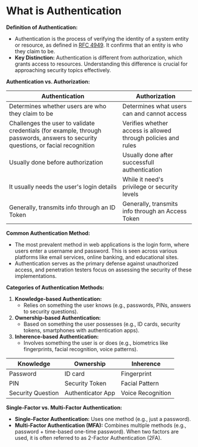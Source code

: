 # What is Authentication

**Definition of Authentication:**

* Authentication is the process of verifying the identity of a system entity or resource, as defined in [RFC 4949](https://datatracker.ietf.org/doc/rfc4949/). It confirms that an entity is who they claim to be.
* **Key Distinction:** Authentication is different from authorization, which grants access to resources. Understanding this difference is crucial for approaching security topics effectively.

**Authentication vs. Authorization:**

| Authentication                                                                                                                    | Authorization                                                 |
| --------------------------------------------------------------------------------------------------------------------------------- | ------------------------------------------------------------- |
| Determines whether users are who they claim to be                                                                                 | Determines what users can and cannot access                   |
| Challenges the user to validate credentials (for example, through passwords, answers to security questions, or facial recognition | Verifies whether access is allowed through policies and rules |
| Usually done before authorization                                                                                                 | Usually done after successfull authentication                 |
| It usually needs the user's login details                                                                                         | While it need's privilege or security levels                  |
| Generally, transmits info through an ID Token                                                                                     | Generally, transmits info through an Access Token             |

**Common Authentication Method:**

* The most prevalent method in web applications is the login form, where users enter a username and password. This is seen across various platforms like email services, online banking, and educational sites.
* Authentication serves as the primary defense against unauthorized access, and penetration testers focus on assessing the security of these implementations.

**Categories of Authentication Methods:**

1. **Knowledge-based Authentication:**
   * Relies on something the user knows (e.g., passwords, PINs, answers to security questions).
2. **Ownership-based Authentication:**
   * Based on something the user possesses (e.g., ID cards, security tokens, smartphones with authentication apps).
3. **Inherence-based Authentication:**
   * Involves something the user is or does (e.g., biometrics like fingerprints, facial recognition, voice patterns).

| Knowledge         | Ownership         | Inherence         |
| ----------------- | ----------------- | ----------------- |
| Password          | ID card           | Fingerprint       |
| PIN               | Security Token    | Facial Pattern    |
| Security Question | Authenticator App | Voice Recognition |

**Single-Factor vs. Multi-Factor Authentication:**

* **Single-Factor Authentication:** Uses one method (e.g., just a password).
* **Multi-Factor Authentication (MFA):** Combines multiple methods (e.g., password + time-based one-time password). When two factors are used, it is often referred to as 2-Factor Authentication (2FA).
